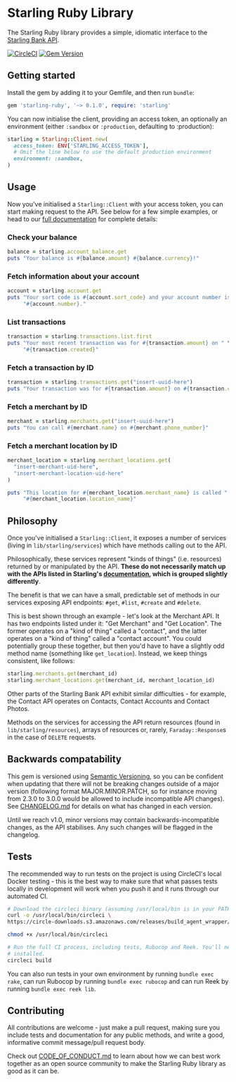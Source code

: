 # Starling Ruby Library

The Starling Ruby library provides a simple, idiomatic interface to the [Starling Bank API](https://developer.starlingbank.com).

[![CircleCI](https://circleci.com/gh/timrogers/starling-ruby/tree/master.svg?style=svg)](https://circleci.com/gh/timrogers/starling-ruby/tree/master)
[![Gem Version](https://badge.fury.io/rb/starling-ruby.svg)](https://badge.fury.io/rb/starling-ruby)

## Getting started

Install the gem by adding it to your Gemfile, and then run `bundle`:

```ruby
gem 'starling-ruby', '~> 0.1.0', require: 'starling'
```

You can now initialise the client, providing an access token, an optionally an
environment (either `:sandbox` or `:production`, defaulting to :production):

```ruby
starling = Starling::Client.new(
  access_token: ENV['STARLING_ACCESS_TOKEN'],
  # Omit the line below to use the default production environment
  environment: :sandbox,
)
```

## Usage

Now you've initialised a `Starling::Client` with your access token, you can start making
request to the API. See below for a few simple examples, or head to our
[full documentation](http://www.rubydoc.info/github/timrogers/starling-ruby/master) for
complete details:

### Check your balance

```ruby
balance = starling.account_balance.get
puts "Your balance is #{balance.amount} #{balance.currency}!"
```

### Fetch information about your account

```ruby
account = starling.account.get
puts "Your sort code is #{account.sort_code} and your account number is " \
     "#{account.number}."
```

### List transactions

```ruby
transaction = starling.transactions.list.first
puts "Your most recent transaction was for #{transaction.amount} on " \
     "#{transaction.created}"
```

### Fetch a transaction by ID

```ruby
transaction = starling.transactions.get("insert-uuid-here")
puts "Your transaction was for #{transaction.amount} on #{transaction.created}"
```

### Fetch a merchant by ID

```ruby
merchant = starling.merchants.get("insert-uuid-here")
puts "You can call #{merchant.name} on #{merchant.phone_number}"
```

### Fetch a merchant location by ID

```ruby
merchant_location = starling.merchant_locations.get(
  "insert-merchant-uid-here",
  "insert-merchant-location-uid-here"
)

puts "This location for #{merchant_location.merchant_name} is called " \
     "#{merchant_location.location_name}"
```

## Philosophy

Once you've initialised a `Starling::Client`, it exposes a number of services (living
in `lib/starling/services`) which have methods calling out to the API. 

Philosophically, these services represent "kinds of things" (i.e. resources) returned by 
or manipulated by the API. __These do not necessarily match up with the APIs listed in
Starling's [documentation](https://developer.starlingbank.com/docs), which is grouped slightly differently__. 

The benefit is that we can have a small, predictable set of methods in our
services exposing API endpoints: `#get`, `#list`, `#create` and `#delete`. 

This is best shown through an example - let's look at the Merchant API. It has two
endpoints listed under it: "Get Merchant" and "Get Location". The former operates on
a "kind of thing" called a "contact", and the latter operates on a "kind of thing" called
a "contact account". You could potentially group these together, but then you'd have to
have a slightly odd method name (something like `get_location`). Instead, we keep things
consistent, like follows:

```ruby
starling.merchants.get(merchant_id)
starling.merchant_locations.get(merchant_id, merchant_location_id)
```

Other parts of the Starling Bank API exhibit similar difficulties - for example, the
Contact API operates on Contacts, Contact Accounts and Contact Photos.

Methods on the services for accessing the API return resources (found in
`lib/starling/resources`), arrays of resources or, rarely, `Faraday::Response`s in the
case of `DELETE` requests.

## Backwards compatability

This gem is versioned using [Semantic Versioning](http://semver.org/), so you can be
confident when updating that there will not be breaking changes outside of a major
version (following format MAJOR.MINOR.PATCH, so for instance moving from 2.3.0 to 3.0.0
would be allowed to include incompatible API changes). See
[CHANGELOG.md](https://github.com/timrogers/starling-ruby/tree/master/CHANGELOG.md) for
details on what has changed in each version.

Until we reach v1.0, minor versions may contain backwards-incompatible changes, as the
API stabilises. Any such changes will be flagged in the changelog.

## Tests

The recommended way to run tests on the project is using CircleCI's local Docker
testing - this is the best way to make sure that what passes tests locally in development
will work when you push it and it runs through our automated CI.

```bash
# Download the circleci binary (assuming /usr/local/bin is in your PATH)
curl -o /usr/local/bin/circleci \
https://circle-downloads.s3.amazonaws.com/releases/build_agent_wrapper/circleci

chmod +x /usr/local/bin/circleci

# Run the full CI process, including tests, Rubocop and Reek. You'll need Docker
# installed.
circleci build
```

You can also run tests in your own environment by running `bundle exec rake`, can
run Rubocop by running `bundle exec rubocop` and can run Reek by running `bundle exec
reek lib`.

## Contributing

All contributions are welcome - just make a pull request, making sure you include tests
and documentation for any public methods, and write a good, informative commit
message/pull request body.

Check out
[CODE_OF_CONDUCT.md](https://github.com/timrogers/starling-ruby/blob/master/CODE_OF_CONDUCT.md)
to learn about how we can best work together as an open source community to make the
Starling Ruby library as good as it can be.